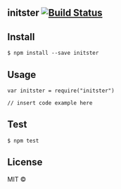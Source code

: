## initster [![Build Status](https://travis-ci.org/.svg?branch=master)](https://travis-ci.org/)
> 

## Install
```
$ npm install --save initster 
```

## Usage
```
var initster = require("initster")

// insert code example here
```

## Test 
```
$ npm test
```

## License
MIT © []()
